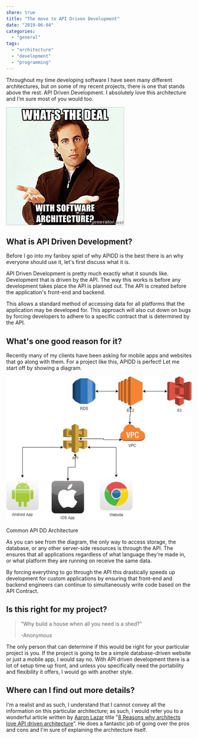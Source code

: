 ```yaml
---
share: true
title: "The move to API Driven Development"
date: "2019-06-04"
categories: 
  - "general"
tags: 
  - "architecture"
  - "development"
  - "programming"
---
```


Throughout my time developing software I have seen many different architectures, but on some of my recent projects, there is one that stands above the rest. API Driven Development. I absolutely love this architecture and I'm sure most of you would too.

![](../assets/img/posts/ebbe3-whats-the-deal-with-software-architecture.jpg)

## What is API Driven Development?

Before I go into my fanboy spiel of why APIDD is the best there is an why everyone should use it, let's first discuss what it is.

API Driven Development is pretty much exactly what it sounds like. Development that is driven by the API. The way this works is before any development takes place the API is planned out. The API is created before the application's front-end and backend.

This allows a standard method of accessing data for all platforms that the application may be developed for. This approach will also cut down on bugs by forcing developers to adhere to a specific contract that is determined by the API.

## What's one good reason for it?

Recently many of my clients have been asking for mobile apps and websites that go along with them. For a project like this, APIDD is perfect! Let me start off by showing a diagram.

![Common API DD Architecture](../assets/img/posts/112cc-untitled-diagram.jpg)

Common API DD Architecture

As you can see from the diagram, the only way to access storage, the database, or any other server-side resources is through the API. The ensures that all applications regardless of what language they're made in, or what platform they are running on receive the same data.

By forcing everything to go through the API this drastically speeds up development for custom applications by ensuring that front-end and backend engineers can continue to simultaneously write code based on the API Contract.

## Is this right for my project?

> "Why build a house when all you need is a shed?"
> 
> \-Anonymous

The only person that can determine if this would be right for your particular project is you. If the project is going to be a simple database-driven website or just a mobile app, I would say no. With API driven development there is a lot of setup time up front, and unless you specifically need the portability and flexibility it offers, I would go with another style.

## Where can I find out more details?

I'm a realist and as such, I understand that I cannot convey all the information on this particular architecture; as such, I would refer you to a wonderful article written by [Aaron Lazar](https://hub.packtpub.com/author/aaronl/) title "[8 Reasons why architects love API driven architecture](https://hub.packtpub.com/architects-love-api-driven-architecture/)". He does a fantastic job of going over the pros and cons and I'm sure of explaining the architecture itself.
